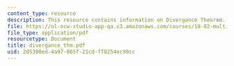 ```yaml
---
content_type: resource
description: This resource contains information on Divergance Theorem.
file: https://ol-ocw-studio-app-qa.s3.amazonaws.com/courses/18-02-multivariable-calculus-spring-2006/2d5390ed4a97065f21cdff8254ec99cc_divergance_thm.pdf
file_type: application/pdf
resourcetype: Document
title: divergance_thm.pdf
uid: 2d5390ed-4a97-065f-21cd-ff8254ec99cc
---
```

